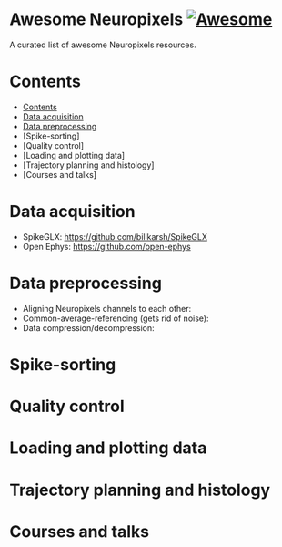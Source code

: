 # Awesome Neuropixels [![Awesome](https://cdn.rawgit.com/sindresorhus/awesome/d7305f38d29fed78fa85652e3a63e154dd8e8829/media/badge.svg)](https://github.com/sindresorhus/awesome)

A curated list of awesome Neuropixels resources.

# Contents

<!-- START_TOC -->

* [Contents](#contents)
* [Data acquisition](#data_acquisition)
* [Data preprocessing](#data_preprocessing)
* [Spike-sorting]
* [Quality control]
* [Loading and plotting data]
* [Trajectory planning and histology]
* [Courses and talks]


<!-- END_TOC -->

# Data acquisition
- SpikeGLX: https://github.com/billkarsh/SpikeGLX 
- Open Ephys: https://github.com/open-ephys

# Data preprocessing
- Aligning Neuropixels channels to each other:
- Common-average-referencing (gets rid of noise):
- Data compression/decompression: 

# Spike-sorting 

# Quality control 

# Loading and plotting data

# Trajectory planning and histology

# Courses and talks 
